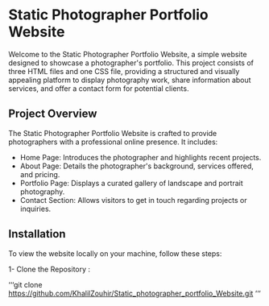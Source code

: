 # Static Photographer Portfolio Website
Welcome to the Static Photographer Portfolio Website, a simple website designed to showcase a photographer's portfolio. This project consists of three HTML files and one CSS file,
providing a structured and visually appealing platform to display photography work, share information about services, and offer a contact form for potential clients.

## Project Overview
The Static Photographer Portfolio Website is crafted to provide photographers with a professional online presence. It includes:

* Home Page: Introduces the photographer and highlights recent projects.
* About Page: Details the photographer's background, services offered, and pricing.
* Portfolio Page: Displays a curated gallery of landscape and portrait photography.
* Contact Section: Allows visitors to get in touch regarding projects or inquiries.
  
## Installation
To view the website locally on your machine, follow these steps:

1- Clone the Repository :

‘‘‘git clone https://github.com/KhalilZouhir/Static_photographer_portfolio_Website.git ‘‘‘

